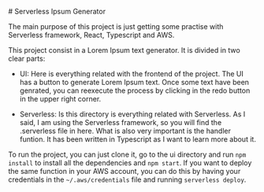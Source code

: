 # Serverless Ipsum Generator

The main purpose of this project is just getting some practise with Serverless framework, React, Typescript and AWS.

This project consist in a Lorem Ipsum text generator. It is divided in two clear parts:

- UI: Here is everything related with the frontend of the project. The UI has a button to generate Lorem Ipsum text. Once some text have been genrated, you can reexecute the process by clicking in the redo button in the upper right corner.

- Serverless: Is this directory is everything related with Serverless. As I said, I am using the Serverless framework, so you will find the .serverless file in here. What is also very important is the handler funtion. It has been written in Typescript as I want to learn more about it.

To run the project, you can just clone it, go to the ui directory and run `npm install` to install all the dependencies and `npm start`.
If you want to deploy the same function in your AWS account, you can do this by having your credentials in the `~/.aws/credentials` file and running `serverless deploy`.

